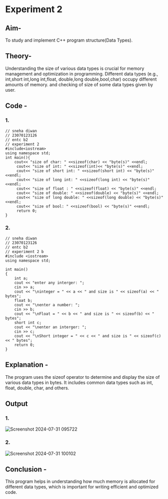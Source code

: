 # Experiment 2
## Aim-
To study and implement C++ program structure(Data Types).

## Theory-
Understanding the size of various data types is crucial for memory management and optimization in programming. 
Different data types (e.g., int,short int,long int,float, double,long double,bool,char) occupy different amounts of memory.
and checking of size of some data types given by user.
## Code - 
### 1.
```
// sneha diwan
// 23070123126
// entc b2 
// experiment 2 
#include<iostream>
using namespace std;
int main(){
    cout<< "size of char: " <<sizeof(char) << "byte(s)" <<endl;
     cout<< "size of int: " <<sizeof(int)<< "byte(s)" <<endl;
     cout<< "size of short int: " <<sizeof(short int) << "byte(s)" <<endl;
     cout<< "size of long int: " <<sizeof(long int) << "byte(s)" <<endl;
     cout<< "size of float : " <<sizeof(float) << "byte(s)" <<endl;
     cout<< "size of double: " <<sizeof(double) << "byte(s)" <<endl;
     cout<< "size of long double: " <<sizeof(long double) << "byte(s)" <<endl;
     cout<< "size of bool: " <<sizeof(bool) << "byte(s)" <<endl;
     return 0;
}

```
### 2.
```
// sneha diwan
// 23070123126
// entc b2 
// experiment 2 b
#include <iostream>
using namespace std;

int main()
{
    int a;
    cout << "enter any interger: ";
    cin >> a;
    cout << "\ninteger = " << a << " and size is " << sizeof(a) << " bytes";
    float b;
    cout << "\nenter a number: ";
    cin >> b;
    cout << "\nFloat = " << b << " and size is " << sizeof(b) << " bytes";
    short int c;
    cout << "\nenter an interger: ";
    cin >> c;
    cout << "\nShort integer = " << c << " and size is " << sizeof(c) << " bytes";
    return 0;
}
```

## Explanation - 
The program uses the sizeof operator to determine and display the size of various data types in bytes. It includes common data types such as int, float, double, char, and others.

## Output

### 1. 
![Screenshot 2024-07-31 095722](https://github.com/user-attachments/assets/58db7b5d-4d33-4fb8-a314-7dcd8484a8a4)

### 2.
![Screenshot 2024-07-31 100102](https://github.com/user-attachments/assets/0c6b4fd9-477d-4e34-96fd-a3c695db4421)

## Conclusion - 
This program helps in understanding how much memory is allocated for different data types, which is important for writing efficient and optimized code.
